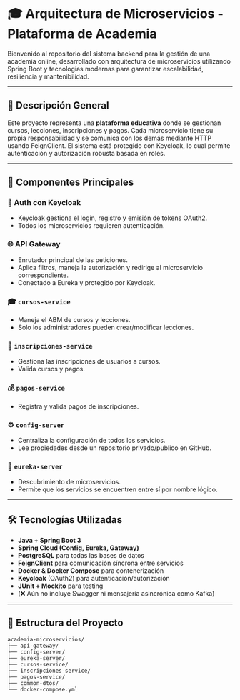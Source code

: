 # 🎓 Arquitectura de Microservicios - Plataforma de Academia

Bienvenido al repositorio del sistema backend para la gestión de una academia online, desarrollado con arquitectura de microservicios utilizando Spring Boot y tecnologías modernas para garantizar escalabilidad, resiliencia y mantenibilidad.

---

## 📖 Descripción General

Este proyecto representa una **plataforma educativa** donde se gestionan cursos, lecciones, inscripciones y pagos. Cada microservicio tiene su propia responsabilidad y se comunica con los demás mediante HTTP usando FeignClient. El sistema está protegido con Keycloak, lo cual permite autenticación y autorización robusta basada en roles.

---

## 🧩 Componentes Principales

### 🔐 Auth con Keycloak
- Keycloak gestiona el login, registro y emisión de tokens OAuth2.
- Todos los microservicios requieren autenticación.

### 🌐 API Gateway
- Enrutador principal de las peticiones.
- Aplica filtros, maneja la autorización y redirige al microservicio correspondiente.
- Conectado a Eureka y protegido por Keycloak.

### 🎓 `cursos-service`
- Maneja el ABM de cursos y lecciones.
- Solo los administradores pueden crear/modificar lecciones.

### 📝 `inscripciones-service`
- Gestiona las inscripciones de usuarios a cursos.
- Valida cursos y pagos.

### 💰 `pagos-service`
- Registra y valida pagos de inscripciones.

### ⚙️ `config-server`
- Centraliza la configuración de todos los servicios.
- Lee propiedades desde un repositorio privado/publico en GitHub.

### 🧭 `eureka-server`
- Descubrimiento de microservicios.
- Permite que los servicios se encuentren entre sí por nombre lógico.

---

## 🛠️ Tecnologías Utilizadas

- **Java + Spring Boot 3**
- **Spring Cloud (Config, Eureka, Gateway)**
- **PostgreSQL** para todas las bases de datos
- **FeignClient** para comunicación síncrona entre servicios
- **Docker & Docker Compose** para contenerización
- **Keycloak** (OAuth2) para autenticación/autorización
- **JUnit + Mockito** para testing
- (❌ Aún no incluye Swagger ni mensajería asincrónica como Kafka)

---

## 📂 Estructura del Proyecto

```text
academia-microservicios/
├── api-gateway/
├── config-server/
├── eureka-server/
├── cursos-service/
├── inscripciones-service/
├── pagos-service/
├── common-dtos/
└── docker-compose.yml

